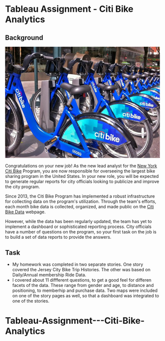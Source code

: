 # Tableau Assignment - Citi Bike Analytics

## Background

![Citi-Bikes](Images/citi-bike-station-bikes.jpg)

Congratulations on your new job! As the new lead analyst for the [New York Citi Bike](https://en.wikipedia.org/wiki/Citi_Bike) Program, you are now responsible for overseeing the largest bike sharing program in the United States. In your new role, you will be expected to generate regular reports for city officials looking to publicize and improve the city program.

Since 2013, the Citi Bike Program has implemented a robust infrastructure for collecting data on the program's utilization. Through the team's efforts, each month bike data is collected, organized, and made public on the [Citi Bike Data](https://www.citibikenyc.com/system-data) webpage.

However, while the data has been regularly updated, the team has yet to implement a dashboard or sophisticated reporting process. City officials have a number of questions on the program, so your first task on the job is to build a set of data reports to provide the answers. 

## Task

* My homework was completed in two separate stories. One story covered the Jersey City Bike Trip Histories. The other was based on Daily/Annual membership Ride Data.
* I covered about 11 diffferent questions, to get a good feel for differen facets of the data. These range from gender and age, to distance and positioning, to memberhip and purchase data. Two maps were included on one of the story pages as well, so that a dashboard was integrated to one of the stories.

# Tableau-Assignment---Citi-Bike-Analytics